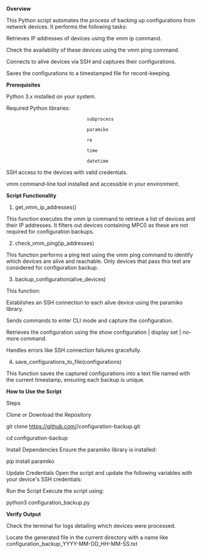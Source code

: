 **Overview**

This Python script automates the process of backing up configurations from network devices. It performs the following tasks:

Retrieves IP addresses of devices using the vmm ip command.

Check the availability of these devices using the vmm ping command.

Connects to alive devices via SSH and captures their configurations.

Saves the configurations to a timestamped file for record-keeping.

**Prerequisites**

Python 3.x installed on your system.

Required Python libraries:

                                  subprocess
                                  
                                  paramiko
                                  
                                  re
                                  
                                  time
                                  
                                  datetime

SSH access to the devices with valid credentials.

vmm command-line tool installed and accessible in your environment.

**Script Functionality**

1. get_vmm_ip_addresses()

This function executes the vmm ip command to retrieve a list of devices and their IP addresses. It filters out devices containing MPC0 as these are not required for configuration backups.

2. check_vmm_ping(ip_addresses)

This function performs a ping test using the vmm ping command to identify which devices are alive and reachable. Only devices that pass this test are considered for configuration backup.

3. backup_configuration(alive_devices)

This function:

Establishes an SSH connection to each alive device using the paramiko library.

Sends commands to enter CLI mode and capture the configuration.

Retrieves the configuration using the show configuration | display set | no-more command.

Handles errors like SSH connection failures gracefully.

4. save_configurations_to_file(configurations)

This function saves the captured configurations into a text file named with the current timestamp, ensuring each backup is unique.

**How to Use the Script**

Steps

Clone or Download the Repository

git clone https://github.com/<your-repo-name>/configuration-backup.git

cd configuration-backup

Install Dependencies
Ensure the paramiko library is installed:

  pip install paramiko

Update Credentials
Open the script and update the following variables with your device's SSH credentials:

Run the Script
Execute the script using:

python3 configuration_backup.py

**Verify Output**

Check the terminal for logs detailing which devices were processed.

Locate the generated file in the current directory with a name like configuration_backup_YYYY-MM-DD_HH-MM-SS.txt

